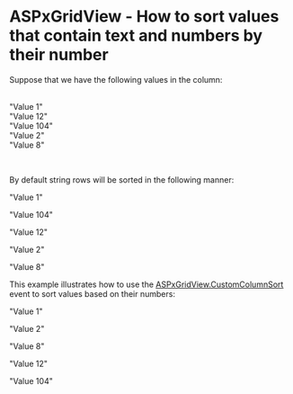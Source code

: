 # ASPxGridView - How to sort values that contain text and numbers by their number


<p>Suppose that we have the following values in the column:</p><p><br />
"Value 1"<br />
"Value 12"<br />
"Value 104"<br />
"Value 2"<br />
"Value 8"</p><br />
<p>By default string rows will be sorted in the following manner:</p><p>"Value 1"</p><p>"Value 104"</p><p>"Value 12"</p><p>"Value 2"</p><p>"Value 8"</p><p>This example illustrates how to use the <a href="http://documentation.devexpress.com/#AspNet/DevExpressWebASPxGridViewASPxGridView_CustomColumnSorttopic"><u>ASPxGridView.CustomColumnSort</u></a> event to sort values based on their numbers:</p><p>"Value 1"</p><p>"Value 2"</p><p>"Value 8"</p><p>"Value 12"</p><p>"Value 104"</p><br />


<br/>


